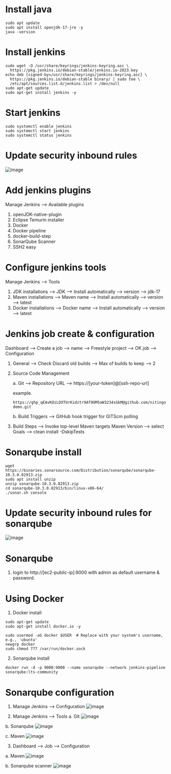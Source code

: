 # Install java
```
sudo apt update
sudo apt install openjdk-17-jre -y
java -version
```
# Install jenkins
```
sudo wget -O /usr/share/keyrings/jenkins-keyring.asc \
  https://pkg.jenkins.io/debian-stable/jenkins.io-2023.key
echo deb [signed-by=/usr/share/keyrings/jenkins-keyring.asc] \
  https://pkg.jenkins.io/debian-stable binary/ | sudo tee \
  /etc/apt/sources.list.d/jenkins.list > /dev/null
sudo apt-get update
sudo apt-get install jenkins -y
```
# Start jenkins
```
sudo systemctl enable jenkins
sudo systemctl start jenkins
sudo systemctl status jenkins
```
# Update security inbound rules

![image](https://github.com/nitingorte/docker-demo/assets/92674727/e02617bd-e4e3-4b85-b193-6be759a423c1)

# Add jenkins plugins

Manage Jenkins --> Available plugins
1. openJDK-native-plugin
2. Eclipse Temurin installer
3. Docker
4. Docker pipeline
5. docker-build-step
6. SonarQube Scanner
7. SSH2 easy

# Configure jenkins tools

Manage Jenkins --> Tools

1. JDK installations --> JDK --> Install automatically --> version --> jdk-17
2. Maven installations --> Maven name --> Install automatically --> version --> latest
3. Docker installations --> Docker name --> Install automatically --> version --> latest

# Jenkins job create & configuration

Dashboard --> Create a job --> name --> Freestyle project --> OK
job --> Configuration 
1. General --> Check Discard old builds --> Max of builds to keep --> 2
2. Source Code Management
   
   a. Git --> Repository URL --> https://[your-token]@[ssh-repo-url] 

   example.
   ```
   https://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@github.com/nitingorte/docker-demo.git
   ```
   b. Build Triggers --> GitHub hook trigger for GITScm polling
4. Build Steps --> Invoke top-level Maven targets
  Maven Version --> select
  Goals --> clean install -DskipTests

# Sonarqube install
```
wget https://binaries.sonarsource.com/Distribution/sonarqube/sonarqube-10.3.0.82913.zip
sudo apt install unzip
unzip sonarqube-10.3.0.82913.zip
cd sonarqube-10.3.0.82913/bin/linux-x86-64/
./sonar.sh console
```
# Update security inbound rules for sonarqube
![image](https://github.com/nitingorte/docker-demo/assets/92674727/46ddbae1-9a51-4433-8f7f-a745d3d9c4b9)

# Sonarqube 
1. login to http://[ec2-public-ip]:9000 with admin as default username & password.

# Using Docker
1. Docker install
```
sudo apt-get update
sudo apt-get install docker.io -y
```
```
sudo usermod -aG docker $USER  # Replace with your system's username, e.g., 'ubuntu'
newgrp docker
sudo chmod 777 /var/run/docker.sock
```
2. Sonarqube install
```
docker run -d -p 9000:9000 --name sonarqube --network jenkins-pipeline sonarqube:lts-community
```
# Sonarqube configuration
1. Manage Jenkins --> Configuration
![image](https://github.com/nitingorte/docker-demo/assets/92674727/fa38e9f0-444b-481d-9f21-33c3b88d2705)

2. Manage Jenkins --> Tools
  a. Git
    ![image](https://github.com/nitingorte/docker-demo/assets/92674727/b5b3fcb1-caeb-4f49-b8da-25ddeac1b019)

  b. Sonarqube 
    ![image](https://github.com/nitingorte/docker-demo/assets/92674727/7531570d-0a20-4412-ad4b-89d08a3d215e)

  c. Maven
    ![image](https://github.com/nitingorte/docker-demo/assets/92674727/bd50f1e3-7af2-48ff-a8b3-57f73ac8d49b)

3. Dashboard --> Job --> Configuration
   
  a. Maven
    ![image](https://github.com/nitingorte/docker-demo/assets/92674727/2a0464c5-1bef-41c7-ade0-ac8d47b951bb)
   
   b. Sonarqube scanner
    ![image](https://github.com/nitingorte/docker-demo/assets/92674727/b76ce902-c03b-4b60-b460-d667004e3275)


 









